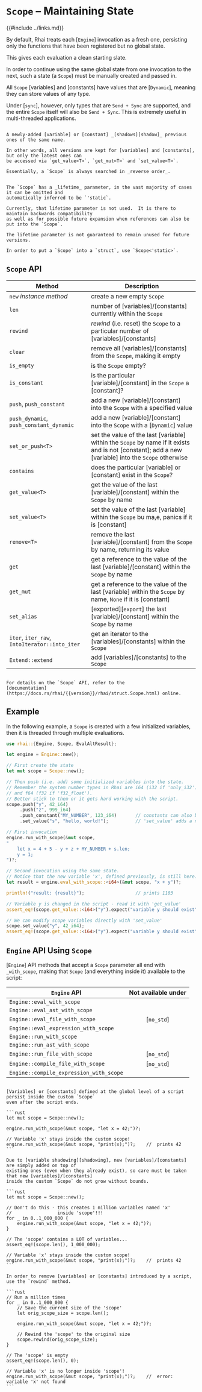 `Scope` &ndash; Maintaining State
=================================

{{#include ../links.md}}

By default, Rhai treats each [`Engine`] invocation as a fresh one, persisting only the functions
that have been registered but no global state.

This gives each evaluation a clean starting slate.

In order to continue using the same global state from one invocation to the next, such a state
(a `Scope`) must be manually created and passed in.

All `Scope` [variables] and [constants] have values that are [`Dynamic`], meaning they can store
values of any type.

Under [`sync`], however, only types that are `Send + Sync` are supported, and the entire `Scope`
itself will also be `Send + Sync`. This is extremely useful in multi-threaded applications.

```admonish info.small "Shadowing"

A newly-added [variable] or [constant] _[shadows][shadow]_ previous ones of the same name.

In other words, all versions are kept for [variables] and [constants], but only the latest ones can
be accessed via `get_value<T>`, `get_mut<T>` and `set_value<T>`.

Essentially, a `Scope` is always searched in _reverse order_.
```

```admonish tip.small "Tip: The lifetime parameter"

The `Scope` has a _lifetime_ parameter, in the vast majority of cases it can be omitted and
automatically inferred to be `'static`.

Currently, that lifetime parameter is not used.  It is there to maintain backwards compatibility
as well as for possible future expansion when references can also be put into the `Scope`.

The lifetime parameter is not guaranteed to remain unused for future versions.

In order to put a `Scope` into a `struct`, use `Scope<'static>`.
```


`Scope` API
-----------

| Method                                        | Description                                                                                                                                         |
| --------------------------------------------- | --------------------------------------------------------------------------------------------------------------------------------------------------- |
| `new` _instance method_                       | create a new empty `Scope`                                                                                                                          |
| `len`                                         | number of [variables]/[constants] currently within the `Scope`                                                                                      |
| `rewind`                                      | _rewind_ (i.e. reset) the `Scope` to a particular number of [variables]/[constants]                                                                 |
| `clear`                                       | remove all [variables]/[constants] from the `Scope`, making it empty                                                                                |
| `is_empty`                                    | is the `Scope` empty?                                                                                                                               |
| `is_constant`                                 | is the particular [variable]/[constant]  in the `Scope` a [constant]?                                                                               |
| `push`, `push_constant`                       | add a new [variable]/[constant] into the `Scope` with a specified value                                                                             |
| `push_dynamic`, `push_constant_dynamic`       | add a new [variable]/[constant] into the `Scope` with a [`Dynamic`] value                                                                           |
| `set_or_push<T>`                              | set the value of the last [variable] within the `Scope` by name if it exists and is not [constant]; add a new [variable] into the `Scope` otherwise |
| `contains`                                    | does the particular [variable] or [constant] exist in the `Scope`?                                                                                  |
| `get_value<T>`                                | get the value of the last [variable]/[constant] within the `Scope` by name                                                                          |
| `set_value<T>`                                | set the value of the last [variable] within the `Scope` bu ma,e, panics if it is [constant]                                                         |
| `remove<T>`                                   | remove the last [variable]/[constant] from the `Scope` by name, returning its value                                                                 |
| `get`                                         | get a reference to the value of the last [variable]/[constant] within the `Scope` by name                                                           |
| `get_mut`                                     | get a reference to the value of the last [variable] within the `Scope` by name, `None` if it is [constant]                                          |
| `set_alias`                                   | [exported][`export`] the last [variable]/[constant] within the `Scope` by name                                                                      |
| `iter`, `iter_raw`, `IntoIterator::into_iter` | get an iterator to the [variables]/[constants] within the `Scope`                                                                                   |
| `Extend::extend`                              | add [variables]/[constants] to the `Scope`                                                                                                          |

~~~admonish info.small "`Scope` public API"

For details on the `Scope` API, refer to the
[documentation](https://docs.rs/rhai/{{version}}/rhai/struct.Scope.html) online.
~~~


Example
-------

In the following example, a `Scope` is created with a few initialized variables, then it is threaded
through multiple evaluations.

```rust
use rhai::{Engine, Scope, EvalAltResult};

let engine = Engine::new();

// First create the state
let mut scope = Scope::new();

// Then push (i.e. add) some initialized variables into the state.
// Remember the system number types in Rhai are i64 (i32 if 'only_i32')
// and f64 (f32 if 'f32_float').
// Better stick to them or it gets hard working with the script.
scope.push("y", 42_i64)
     .push("z", 999_i64)
     .push_constant("MY_NUMBER", 123_i64)       // constants can also be added
     .set_value("s", "hello, world!");          // 'set_value' adds a new variable when one doesn't exist

// First invocation
engine.run_with_scope(&mut scope, 
"
    let x = 4 + 5 - y + z + MY_NUMBER + s.len;
    y = 1;
")?;

// Second invocation using the same state.
// Notice that the new variable 'x', defined previously, is still here.
let result = engine.eval_with_scope::<i64>(&mut scope, "x + y")?;

println!("result: {result}");                   // prints 1103

// Variable y is changed in the script - read it with 'get_value'
assert_eq!(scope.get_value::<i64>("y").expect("variable y should exist"), 1);

// We can modify scope variables directly with 'set_value'
scope.set_value("y", 42_i64);
assert_eq!(scope.get_value::<i64>("y").expect("variable y should exist"), 42);
```


`Engine` API Using `Scope`
--------------------------

[`Engine`] API methods that accept a `Scope` parameter all end with `_with_scope`, making that
`Scope` (and everything inside it) available to the script:

| `Engine` API                            | Not available under |
| --------------------------------------- | :-----------------: |
| `Engine::eval_with_scope`               |                     |
| `Engine::eval_ast_with_scope`           |                     |
| `Engine::eval_file_with_scope`          |     [`no_std`]      |
| `Engine::eval_expression_with_scope`    |                     |
| `Engine::run_with_scope`                |                     |
| `Engine::run_ast_with_scope`            |                     |
| `Engine::run_file_with_scope`           |     [`no_std`]      |
| `Engine::compile_file_with_scope`       |     [`no_std`]      |
| `Engine::compile_expression_with_scope` |                     |

~~~admonish danger "Don't forget to `rewind`"

[Variables] or [constants] defined at the global level of a script persist inside the custom `Scope`
even after the script ends.

```rust
let mut scope = Scope::new();

engine.run_with_scope(&mut scope, "let x = 42;")?;

// Variable 'x' stays inside the custom scope!
engine.run_with_scope(&mut scope, "print(x);")?;    //  prints 42
```

Due to [variable shadowing][shadowing], new [variables]/[constants] are simply added on top of
existing ones (even when they already exist), so care must be taken that new [variables]/[constants]
inside the custom `Scope` do not grow without bounds.

```rust
let mut scope = Scope::new();

// Don't do this - this creates 1 million variables named 'x'
//                 inside 'scope'!!!
for _ in 0..1_000_000 {
    engine.run_with_scope(&mut scope, "let x = 42;")?;
}

// The 'scope' contains a LOT of variables...
assert_eq!(scope.len(), 1_000_000);

// Variable 'x' stays inside the custom scope!
engine.run_with_scope(&mut scope, "print(x);")?;    //  prints 42
```

In order to remove [variables] or [constants] introduced by a script, use the `rewind` method.

```rust
// Run a million times
for _ in 0..1_000_000 {
    // Save the current size of the 'scope'
    let orig_scope_size = scope.len();

    engine.run_with_scope(&mut scope, "let x = 42;")?;

    // Rewind the 'scope' to the original size
    scope.rewind(orig_scope_size);
}

// The 'scope' is empty
assert_eq!(scope.len(), 0);

// Variable 'x' is no longer inside 'scope'!
engine.run_with_scope(&mut scope, "print(x);")?;    //  error: variable 'x' not found
```
~~~
